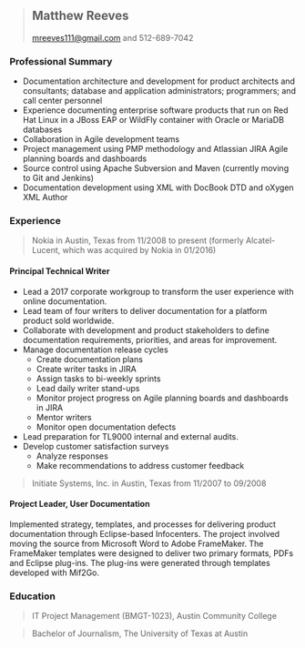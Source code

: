 > ## **Matthew Reeves**
> mreeves111@gmail.com and 512-689-7042

### Professional Summary
* Documentation architecture and development for product architects and consultants; database and application administrators; programmers; and call center personnel
* Experience documenting enterprise software products that run on Red Hat Linux in a JBoss EAP or WildFly container with Oracle or MariaDB databases
* Collaboration in Agile development teams
* Project management using PMP methodology and Atlassian JIRA Agile planning boards and dashboards
* Source control using Apache Subversion and Maven (currently moving to Git and Jenkins)
* Documentation development using XML with DocBook DTD and oXygen XML Author

### Experience

> Nokia in Austin, Texas from 11/2008 to present (formerly Alcatel-Lucent, which was acquired by Nokia in 01/2016)

 #### Principal Technical Writer

 * Lead a 2017 corporate workgroup to transform the user experience with online documentation.
 * Lead team of four writers to deliver documentation for a platform product sold worldwide. 
 * Collaborate with development and product stakeholders to define documentation requirements, priorities, and areas for improvement.
 * Manage documentation release cycles
   * Create documentation plans
   * Create writer tasks in JIRA
   * Assign tasks to bi-weekly sprints
   * Lead daily writer stand-ups
   * Monitor project progress on Agile planning boards and dashboards in JIRA
   * Mentor writers
   * Monitor open documentation defects
 * Lead preparation for TL9000 internal and external audits.
 * Develop customer satisfaction surveys
   * Analyze responses
   * Make recommendations to address customer feedback

> Initiate Systems, Inc. in Austin, Texas from 11/2007 to 09/2008

 #### Project Leader, User Documentation

 Implemented strategy, templates, and processes for delivering product documentation through Eclipse-based Infocenters. The project involved moving the source from Microsoft Word to Adobe FrameMaker. The FrameMaker templates were designed to deliver two primary formats, PDFs and Eclipse plug-ins. The plug-ins were generated through templates developed with Mif2Go. 

### Education

> IT Project Management (BMGT-1023), Austin Community College

> Bachelor of Journalism, The University of Texas at Austin
